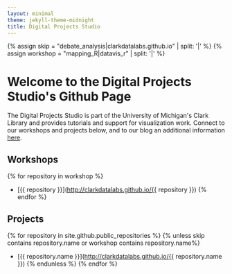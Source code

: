 ```yaml
---
layout: minimal
theme: jekyll-theme-midnight
title: Digital Projects Studio
---
```

{% assign skip = "debate_analysis|clarkdatalabs.github.io" | split: '|'  %}
{% assign workshop = "mapping_R|datavis_r" | split: '|'  %}

# Welcome to the Digital Projects Studio's Github Page

The Digital Projects Studio is part of the University of Michigan's Clark Library and provides tutorials and support for visualization work. Connect to our workshops and projects below, and to our blog an additional information [here](https://digitalprojectstudio.wordpress.com/).

## Workshops

{% for repository in workshop %}
 * [{{ repository }}](http://clarkdatalabs.github.io/{{ repository }})
{% endfor %}

## Projects

{% for repository in site.github.public_repositories %}
 {% unless skip contains repository.name or workshop contains repository.name%}
  * [{{ repository.name }}](http://clarkdatalabs.github.io/{{ repository.name }})
 {% endunless %}
{% endfor %}


